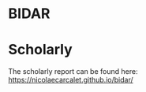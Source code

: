 # BIDAR

# Scholarly
The scholarly report can be found here: https://nicolaecarcalet.github.io/bidar/